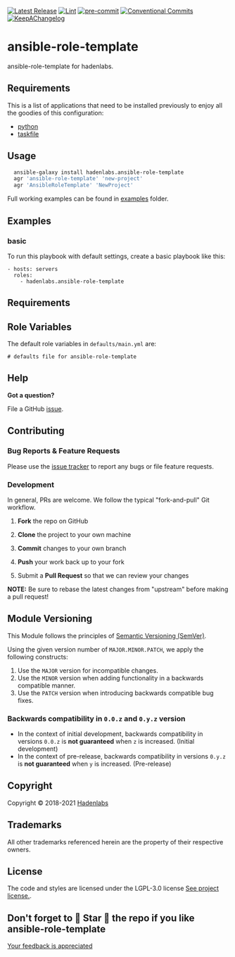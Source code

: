  <!-- Space: AnsibleRoleTemplate -->
<!-- Title: Project -->

<!--


  ** DO NOT EDIT THIS FILE
  **
  ** 1) Make all changes to `provision/generator/README.yaml`
  ** 2) Run`task readme` to rebuild this file.
  **
  ** (We maintain HUNDREDS of open source projects. This is how we maintain our sanity.)
  **


  -->

[![Latest Release](https://img.shields.io/github/release/hadenlabs/ansible-role-template)](https://github.com/hadenlabs/ansible-role-template/releases) [![Lint](https://img.shields.io/github/workflow/status/hadenlabs/ansible-role-template/lint-code)](https://github.com/hadenlabs/ansible-role-template/actions?workflow=lint-code) [![pre-commit](https://img.shields.io/badge/pre--commit-enabled-brightgreen?logo=pre-commit&logoColor=white)](https://github.com/pre-commit/pre-commit) [![Conventional Commits](https://img.shields.io/badge/Conventional%20Commits-1.0.0-yellow)](https://conventionalcommits.org) [![KeepAChangelog](https://img.shields.io/badge/Keep%20A%20Changelog-1.0.0-%23E05735)](https://keepachangelog.com)

# ansible-role-template

ansible-role-template for hadenlabs.

## Requirements

This is a list of applications that need to be installed previously to enjoy all the goodies of this configuration:

- [python](https://www.python.org)
- [taskfile](https://github.com/go-task/task)

## Usage

```bash
  ansible-galaxy install hadenlabs.ansible-role-template
  agr 'ansible-role-template' 'new-project'
  agr 'AnsibleRoleTemplate' 'NewProject'
```

Full working examples can be found in [examples](./examples) folder.

## Examples

<!-- Space: AnsibleRoleTemplate -->
<!-- Parent: Project -->
<!-- Title: Project Examples -->

<!-- Label: Examples -->
<!-- Include: docs/disclaimer.md -->
<!-- Include: ac:toc -->

### basic

To run this playbook with default settings, create a basic playbook like this:

```{.yaml}
- hosts: servers
  roles:
    - hadenlabs.ansible-role-template
```

## Requirements

## Role Variables

The default role variables in `defaults/main.yml` are:

```{.yaml}
# defaults file for ansible-role-template
```

## Help

**Got a question?**

File a GitHub [issue](https://github.com/hadenlabs/ansible-role-template/issues).

## Contributing

### Bug Reports & Feature Requests

Please use the [issue tracker](https://github.com/hadenlabs/ansible-role-template/issues) to report any bugs or file feature requests.

### Development

In general, PRs are welcome. We follow the typical "fork-and-pull" Git workflow.

1.  **Fork** the repo on GitHub
2.  **Clone** the project to your own machine
3.  **Commit** changes to your own branch
4.  **Push** your work back up to your fork

5.  Submit a **Pull Request** so that we can review your changes

**NOTE:** Be sure to rebase the latest changes from "upstream" before making a pull request!

## Module Versioning

This Module follows the principles of [Semantic Versioning (SemVer)](https://semver.org/).

Using the given version number of `MAJOR.MINOR.PATCH`, we apply the following constructs:

1. Use the `MAJOR` version for incompatible changes.
1. Use the `MINOR` version when adding functionality in a backwards compatible manner.
1. Use the `PATCH` version when introducing backwards compatible bug fixes.

### Backwards compatibility in `0.0.z` and `0.y.z` version

- In the context of initial development, backwards compatibility in versions `0.0.z` is **not guaranteed** when `z` is increased. (Initial development)
- In the context of pre-release, backwards compatibility in versions `0.y.z` is **not guaranteed** when `y` is increased. (Pre-release)

## Copyright

Copyright © 2018-2021 [Hadenlabs](https://hadenlabs.com)

## Trademarks

All other trademarks referenced herein are the property of their respective owners.

## License

The code and styles are licensed under the LGPL-3.0 license [See project license.](LICENSE).

## Don't forget to 🌟 Star 🌟 the repo if you like ansible-role-template

[Your feedback is appreciated](https://github.com/hadenlabs/ansible-role-template/issues)
